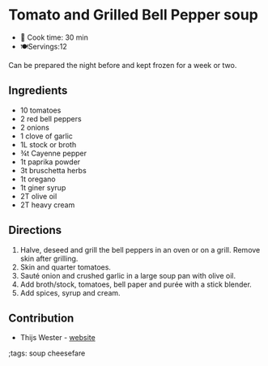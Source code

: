# Tomato and Grilled Bell Pepper soup

- 🍳 Cook time: 30 min
- 🍽️Servings:12

Can be prepared the night before and kept frozen for a week or two.

## Ingredients
- 10 tomatoes
- 2 red bell peppers
- 2 onions
- 1 clove of garlic
- 1L stock or broth
- ¾t Cayenne pepper
- 1t paprika powder
- 3t bruschetta herbs
- 1t oregano
- 1t giner syrup
- 2T olive oil
- 2T heavy cream

## Directions
1. Halve, deseed and grill the bell peppers in an oven or on a grill. Remove skin after grilling.
2. Skin and quarter tomatoes.
3. Sauté onion and crushed garlic in a large soup pan with olive oil.
4. Add broth/stock, tomatoes, bell paper and purée with a stick blender.
5. Add spices, syrup and cream.

## Contribution
- Thijs Wester - [website](https://twester.tk)

;tags: soup cheesefare
